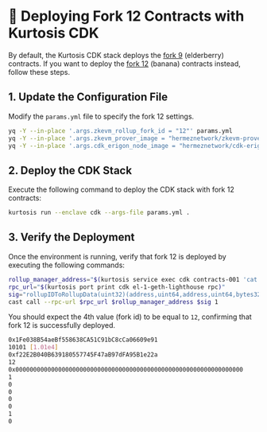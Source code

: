 # 🍌 Deploying Fork 12 Contracts with Kurtosis CDK

By default, the Kurtosis CDK stack deploys the [fork 9](https://github.com/0xPolygonHermez/zkevm-contracts/releases/tag/v6.0.0-rc.1-fork.9) (elderberry) contracts. If you want to deploy the [fork 12](https://github.com/0xPolygonHermez/zkevm-contracts/releases/tag/v8.0.0-rc.1-fork.12) (banana) contracts instead, follow these steps.

## 1. Update the Configuration File

Modify the `params.yml` file to specify the fork 12 settings.

```bash
yq -Y --in-place '.args.zkevm_rollup_fork_id = "12"' params.yml
yq -Y --in-place '.args.zkevm_prover_image = "hermeznetwork/zkevm-prover:v8.0.0-RC5-fork.12"' params.yml
yq -Y --in-place '.args.cdk_erigon_node_image = "hermeznetwork/cdk-erigon:fe54243ce2cd0563396b509ff19e178178e9d712"' params.yml
```

## 2. Deploy the CDK Stack

Execute the following command to deploy the CDK stack with fork 12 contracts:

```bash
kurtosis run --enclave cdk --args-file params.yml .
```

## 3. Verify the Deployment

Once the environment is running, verify that fork 12 is deployed by executing the following commands:

```bash
rollup_manager_address="$(kurtosis service exec cdk contracts-001 'cat /opt/zkevm/combined.json' | tail -n +2 | jq --raw-output '.polygonRollupManagerAddress')"
rpc_url="$(kurtosis port print cdk el-1-geth-lighthouse rpc)"
sig="rollupIDToRollupData(uint32)(address,uint64,address,uint64,bytes32,uint64,uint64,uint64,uint64,uint64,uint64,uint8)"
cast call --rpc-url $rpc_url $rollup_manager_address $sig 1
```

You should expect the 4th value (fork id) to be equal to `12`, confirming that fork 12 is successfully deployed.

```bash
0x1Fe038B54aeBf558638CA51C91bC8cCa06609e91
10101 [1.01e4]
0xf22E2B040B639180557745F47aB97dFA95B1e22a
12
0x0000000000000000000000000000000000000000000000000000000000000000
1
0
0
0
0
1
0
```
